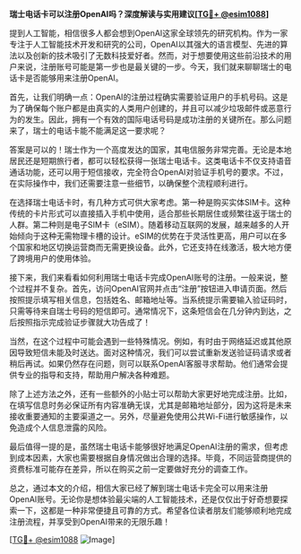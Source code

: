 **瑞士电话卡可以注册OpenAI吗？深度解读与实用建议[[TG💪+ @esim1088](https://t.me/s/esim1088)]**

提到人工智能，相信很多人都会想到OpenAI这家全球领先的研究机构。作为一家专注于人工智能技术开发和研究的公司，OpenAI以其强大的语言模型、先进的算法以及创新的技术吸引了无数科技爱好者。然而，对于想要使用这些前沿技术的用户来说，注册账号可能是第一步也是最关键的一步。今天，我们就来聊聊瑞士的电话卡是否能够用来注册OpenAI。

首先，让我们明确一点：OpenAI的注册过程确实需要验证用户的手机号码。这是为了确保每个账户都是由真实的人类用户创建的，并且可以减少垃圾邮件或恶意行为的发生。因此，拥有一个有效的国际电话号码是成功注册的关键所在。那么问题来了，瑞士的电话卡能不能满足这一要求呢？

答案是可以的！瑞士作为一个高度发达的国家，其电信服务非常完善。无论是本地居民还是短期旅行者，都可以轻松获得一张瑞士电话卡。这类电话卡不仅支持语音通话功能，还可以用于短信接收，完全符合OpenAI对验证手机号的要求。不过，在实际操作中，我们还需要注意一些细节，以确保整个流程顺利进行。

在选择瑞士电话卡时，有几种方式可供大家考虑。第一种是购买实体SIM卡。这种传统的卡片形式可以直接插入手机中使用，适合那些长期居住或频繁往返于瑞士的人群。第二种则是电子SIM卡（eSIM）。随着移动互联网的发展，越来越多的人开始倾向于这种无需物理卡槽的设计。eSIM的优势在于灵活性更高，用户可以在多个国家和地区切换运营商而无需更换设备。此外，它还支持在线激活，极大地方便了跨境用户的使用体验。

接下来，我们来看看如何利用瑞士电话卡完成OpenAI账号的注册。一般来说，整个过程并不复杂。首先，访问OpenAI官网并点击“注册”按钮进入申请页面。然后按照提示填写相关信息，包括姓名、邮箱地址等。当系统提示需要输入验证码时，只需等待来自瑞士号码的短信即可。通常情况下，这条短信会在几分钟内到达，之后按照指示完成验证步骤就大功告成了！

当然，在这个过程中可能会遇到一些特殊情况。例如，有时由于网络延迟或其他原因导致短信未能及时送达。面对这种情况，我们可以尝试重新发送验证码请求或者稍后再试。如果仍然存在问题，则可以联系OpenAI客服寻求帮助。他们通常会提供专业的指导和支持，帮助用户解决各种难题。

除了上述方法之外，还有一些额外的小贴士可以帮助大家更好地完成注册。比如，在填写信息时务必保证所有内容准确无误，尤其是邮箱地址部分，因为这将是未来接收重要通知的主要渠道之一。另外，尽量避免使用公共Wi-Fi进行敏感操作，以免造成个人信息泄露的风险。

最后值得一提的是，虽然瑞士电话卡能够很好地满足OpenAI注册的需求，但考虑到成本因素，大家也需要根据自身情况做出合理的选择。毕竟，不同运营商提供的资费标准可能存在差异，所以在购买之前一定要做好充分的调查工作。

总之，通过本文的介绍，相信大家已经了解到瑞士电话卡完全可以用来注册OpenAI账号。无论你是想体验最尖端的人工智能技术，还是仅仅出于好奇想要探索一下，这都是一种非常便捷且可靠的方式。希望各位读者朋友们能够顺利地完成注册流程，并享受到OpenAI带来的无限乐趣！

[[TG💪+ @esim1088](https://t.me/s/esim1088) ![Image](https://i.postimg.cc/4NQfJmqS/Snipaste-2025-05-13-00-14-12.png)]